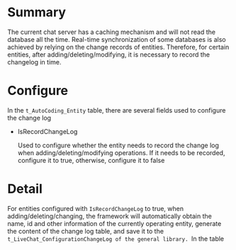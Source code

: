 # Summary

The current chat server has a caching mechanism and will not read the database all the time. Real-time synchronization of some databases is also achieved by relying on the change records of entities. Therefore, for certain entities, after adding/deleting/modifying, it is necessary to record the changelog in time. 

# Configure

In the `t_AutoCoding_Entity` table, there are several fields used to configure the change log

- IsRecordChangeLog

  Used to configure whether the entity needs to record the change log when adding/deleting/modifying operations. If it needs to be recorded, configure it to true, otherwise, configure it to false 

# Detail

For entities configured with `IsRecordChangeLog` to true, when adding/deleting/changing, the framework will automatically obtain the name, id and other information of the currently operating entity, generate the content of the change log table, and save it to the `t_LiveChat_ConfigurationChangeLog of the general library. `In the table 